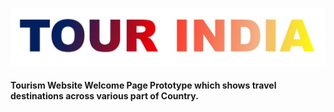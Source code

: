 ![TOUR-INDIA](./pictures/tour-india.jpg)
#### Tourism Website Welcome Page Prototype which shows travel destinations across various part of Country.

